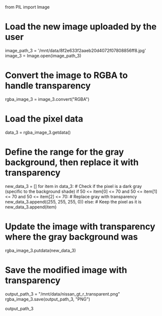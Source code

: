 from PIL import Image

# Load the new image uploaded by the user
image_path_3 = '/mnt/data/8f2e633f2aaeb20d4072f07808856ff8.jpg'
image_3 = Image.open(image_path_3)

# Convert the image to RGBA to handle transparency
rgba_image_3 = image_3.convert("RGBA")

# Load the pixel data
data_3 = rgba_image_3.getdata()

# Define the range for the gray background, then replace it with transparency
new_data_3 = []
for item in data_3:
    # Check if the pixel is a dark gray (specific to the background shade)
    if 50 <= item[0] <= 70 and 50 <= item[1] <= 70 and 50 <= item[2] <= 70:
        # Replace gray with transparency
        new_data_3.append((255, 255, 255, 0))
    else:
        # Keep the pixel as it is
        new_data_3.append(item)

# Update the image with transparency where the gray background was
rgba_image_3.putdata(new_data_3)

# Save the modified image with transparency
output_path_3 = "/mnt/data/nissan_gt_r_transparent.png"
rgba_image_3.save(output_path_3, "PNG")

output_path_3
